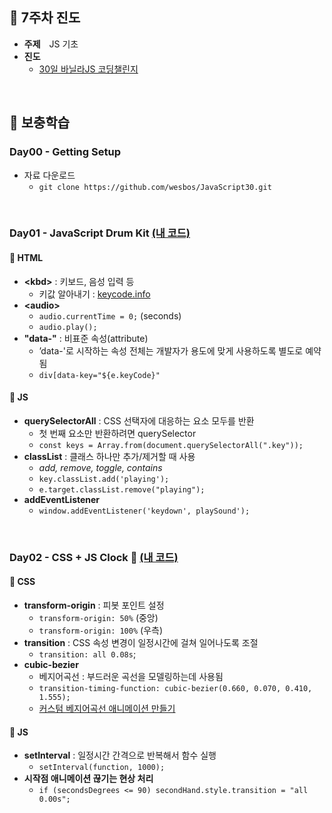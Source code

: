 ## :tulip: 7주차 진도
- __주제__　JS 기초
- __진도__
    - [30일 바닐라JS 코딩챌린지](https://javascript30.com/)
<br>

## :tulip: 보충학습

### Day00 - Getting Setup
- 자료 다운로드
  - `git clone https://github.com/wesbos/JavaScript30.git`
<br>

### Day01 - JavaScript Drum Kit [(내 코드)](https://repl.it/@365kim/JS30-Day01#script.js)
#### :page_with_curl: HTML
- __\<kbd\>__ : 키보드, 음성 입력 등
  - 키값 알아내기 : [keycode.info](http://keycode.info/)
- __\<audio\>__
  - `audio.currentTime = 0;` (seconds)
  - `audio.play();`
- __"data-"__ : 비표준 속성(attribute)
  - ’data-'로 시작하는 속성 전체는 개발자가 용도에 맞게 사용하도록 별도로 예약됨
  - `div[data-key="${e.keyCode}"`
#### :page_with_curl: JS
- __querySelectorAll__ : CSS 선택자에 대응하는 요소 모두를 반환
  - 첫 번째 요소만 반환하려면 querySelector
  - `const keys = Array.from(document.querySelectorAll(".key"));`
- __classList__ : 클래스 하나만 추가/제거할 때 사용
  -  _add, remove, toggle, contains_
  - `key.classList.add('playing');`
  - `e.target.classList.remove("playing");` 
- __addEventListener__
  - `window.addEventListener('keydown', playSound');`
<br>

### Day02 - CSS + JS Clock :page_with_curl: [(내 코드)](https://repl.it/@365kim/JS30-Day02#script.js)
#### :page_with_curl: CSS
- __transform-origin__ : 피봇 포인트 설정
    - `transform-origin: 50%` (중앙)
    - `transform-origin: 100%` (우측)
- __transition__ : CSS 속성 변경이 일정시간에 걸쳐 일어나도록 조절
    - `transition: all 0.08s`;
- __cubic-bezier__
    - 베지어곡선 : 부드러운 곡선을 모델링하는데 사용됨
    - `transition-timing-function: cubic-bezier(0.660, 0.070, 0.410, 1.555);`
    - [커스텀 베지어곡선 애니메이션 만들기](https://matthewlein.com/tools/ceaser)
#### :page_with_curl: JS
- __setInterval__ : 일정시간 간격으로 반복해서 함수 실행
    - `setInterval(function, 1000);`
- __시작점 애니메이션 끊기는 현상 처리__
    - `if (secondsDegrees <= 90) secondHand.style.transition = "all 0.00s";`
<br>
